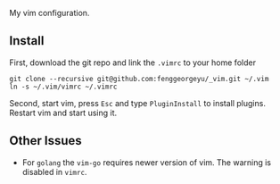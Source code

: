 

My vim configuration.

## Install

First, download the git repo and link the `.vimrc` to your home folder

	git clone --recursive git@github.com:fenggeorgeyu/_vim.git ~/.vim
	ln -s ~/.vim/vimrc ~/.vimrc

Second, start vim, press `Esc` and type `PluginInstall` to install plugins. Restart vim and start using it.


## Other Issues

* For `golang` the `vim-go` requires newer version of vim. The warning is disabled in `vimrc`.


